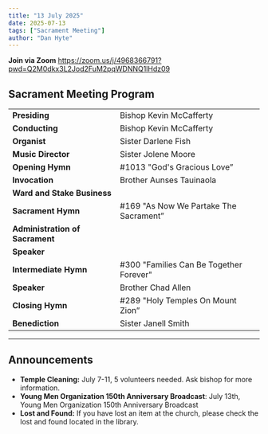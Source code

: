 ```yaml
---
title: "13 July 2025"
date: 2025-07-13
tags: ["Sacrament Meeting"]
author: "Dan Hyte"
---
```


**Join via Zoom**
<https://zoom.us/j/4968366791?pwd=Q2M0dkx3L2Jod2FuM2pqWDNNQ1lHdz09>

## Sacrament Meeting Program

|                                 |                                     |
| ------------------------------- | ----------------------------------- |
| **Presiding**                   | Bishop Kevin McCafferty             |
| **Conducting**                  | Bishop Kevin McCafferty             |
| **Organist**                    | Sister Darlene Fish                 |
| **Music Director**              | Sister Jolene Moore                 |
| **Opening Hymn**                | #1013 "God's Gracious Love”         |
| **Invocation**                  | Brother Aunses Tauinaola            |
| **Ward and Stake Business**     |                                     |
| **Sacrament Hymn**              | #169 "As Now We Partake The Sacrament” |
| **Administration of Sacrament** |                                     |
| **Speaker**      |              | Sister Renee Garlick                |
| **Intermediate Hymn**           | #300 "Families Can Be Together Forever" |
| **Speaker**                     | Brother Chad Allen                  |
| **Closing Hymn**                | #289 "Holy Temples On Mount Zion”   |
| **Benediction**                 | Sister Janell Smith                 |

---

## Announcements

- **Temple Cleaning:** July 7-11, 5 volunteers needed. Ask bishop for more information.
- **Young Men Organization 150th Anniversary Broadcast**: July 13th, Young Men Organization 150th Anniversary Broadcast
- **Lost and Found:** If you have lost an item at the church, please check the lost and found located in the library.